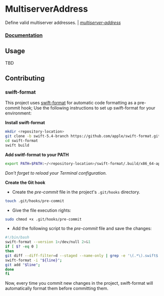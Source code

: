 # MultiserverAddress

Define valid multiserver addresses. | _[multiserver-address][ref]_

### [Documentation][wiki]

## Usage

TBD

## Contributing

### swift-format

This project uses [swift-format][swift-format] for automatic code formatting as a pre-commit hook; Use the following instructions to set up swift-format for your environment:

**Install swift-format**
```sh
mkdir <repository-location>
git clone -b swift-5.4-branch https://github.com/apple/swift-format.git
cd swift-format
swift build
```

**Add switf-format to your PATH**
```sh
export PATH=$PATH:~/<repository-location>/swift-format/.build/x86_64-apple-macosx/debug
```
_Don't forget to reload your Terminal configuration._

**Create the Git hook**

* Create the _pre-commit_ file in the project's `.git/hooks` directory.
```sh
touch .git/hooks/pre-commit
```
* Give the file execution rights:
```sh
sudo chmod +x .git/hooks/pre-commit
```
* Add the following script to the _pre-commit_ file and save the changes:
```sh
#!/bin/bash
swift-format --version 1>/dev/null 2>&1
if [ $? -eq 0 ]
then
git diff --diff-filter=d --staged --name-only | grep -e '\(.*\).swift$' | while read line; do
swift-format -i "${line}";
git add "$line";
done
fi
```

Now, every time you commit new changes in the project, swift-format will automatically format them before committing them.

[wiki]: https://github.com/swift-ssb/multiserver-address/wiki
[ref]: https://github.com/ssbc/multiserver-address
[swift-format]: https://github.com/apple/swift-format

